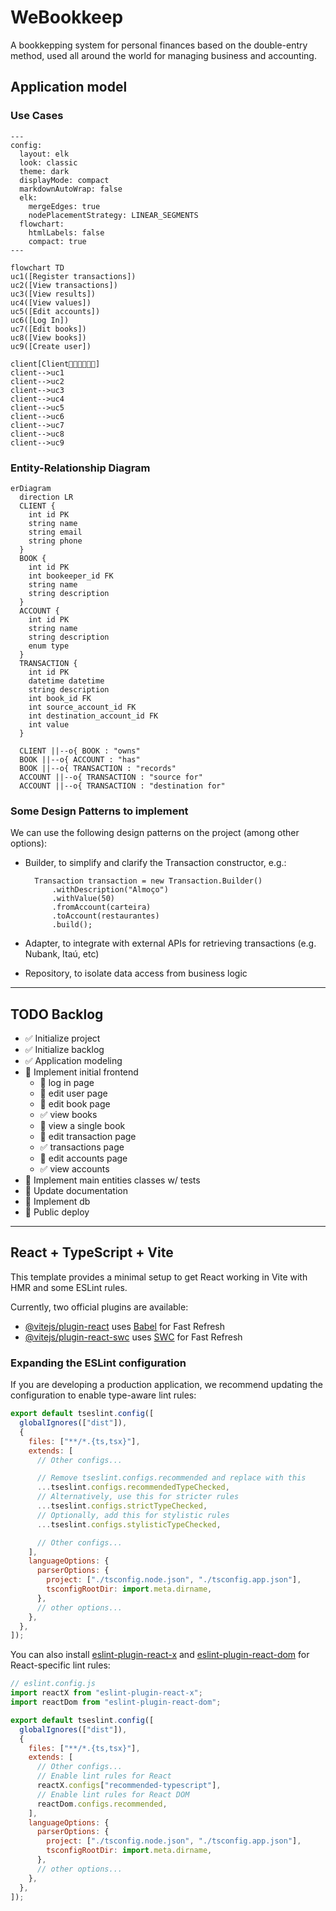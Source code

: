 # WeBookkeep

A bookkepping system for personal finances based on the double-entry method, used all around the world for managing business and accounting.

## Application model

### Use Cases

```mermaid
---
config:
  layout: elk
  look: classic
  theme: dark
  displayMode: compact
  markdownAutoWrap: false
  elk:
    mergeEdges: true
    nodePlacementStrategy: LINEAR_SEGMENTS
  flowchart:
    htmlLabels: false
    compact: true
---

flowchart TD
uc1([Register transactions])
uc2([View transactions])
uc3([View results])
uc4([View values])
uc5([Edit accounts])
uc6([Log In])
uc7([Edit books])
uc8([View books])
uc9([Create user])

client[Client👩‍🦰👳🏾🧔🏻]
client-->uc1
client-->uc2
client-->uc3
client-->uc4
client-->uc5
client-->uc6
client-->uc7
client-->uc8
client-->uc9
```

### Entity-Relationship Diagram

```mermaid
erDiagram
  direction LR
  CLIENT {
    int id PK
    string name
    string email
    string phone
  }
  BOOK {
    int id PK
    int bookeeper_id FK
    string name
    string description
  }
  ACCOUNT {
    int id PK
    string name
    string description
    enum type
  }
  TRANSACTION {
    int id PK
    datetime datetime
    string description
    int book_id FK
    int source_account_id FK
    int destination_account_id FK
    int value
  }

  CLIENT ||--o{ BOOK : "owns"
  BOOK ||--o{ ACCOUNT : "has"
  BOOK ||--o{ TRANSACTION : "records"
  ACCOUNT ||--o{ TRANSACTION : "source for"
  ACCOUNT ||--o{ TRANSACTION : "destination for"
```

### Some Design Patterns to implement

We can use the following design patterns on the project (among other options):

- Builder, to simplify and clarify the Transaction constructor, e.g.:

  ```JS
    Transaction transaction = new Transaction.Builder()
        .withDescription("Almoço")
        .withValue(50)
        .fromAccount(carteira)
        .toAccount(restaurantes)
        .build();
  ```

- Adapter, to integrate with external APIs for retrieving transactions (e.g. Nubank, Itaú, etc)
- Repository, to isolate data access from business logic

---

## TODO Backlog

- ✅ Initialize project
- ✅ Initialize backlog
- ✅ Application modeling
- 🔲 Implement initial frontend
  - 🔲 log in page
  - 🔲 edit user page
  - 🔲 edit book page
  - ✅ view books
  - 🔲 view a single book
  - 🔲 edit transaction page
  - ✅ transactions page
  - 🔲 edit accounts page
  - ✅ view accounts
- 🔲 Implement main entities classes w/ tests
- 🔲 Update documentation
- 🔲 Implement db
- 🔲 Public deploy

---

## React + TypeScript + Vite

This template provides a minimal setup to get React working in Vite with HMR and some ESLint rules.

Currently, two official plugins are available:

- [@vitejs/plugin-react](https://github.com/vitejs/vite-plugin-react/blob/main/packages/plugin-react) uses [Babel](https://babeljs.io/) for Fast Refresh
- [@vitejs/plugin-react-swc](https://github.com/vitejs/vite-plugin-react/blob/main/packages/plugin-react-swc) uses [SWC](https://swc.rs/) for Fast Refresh

### Expanding the ESLint configuration

If you are developing a production application, we recommend updating the configuration to enable type-aware lint rules:

```js
export default tseslint.config([
  globalIgnores(["dist"]),
  {
    files: ["**/*.{ts,tsx}"],
    extends: [
      // Other configs...

      // Remove tseslint.configs.recommended and replace with this
      ...tseslint.configs.recommendedTypeChecked,
      // Alternatively, use this for stricter rules
      ...tseslint.configs.strictTypeChecked,
      // Optionally, add this for stylistic rules
      ...tseslint.configs.stylisticTypeChecked,

      // Other configs...
    ],
    languageOptions: {
      parserOptions: {
        project: ["./tsconfig.node.json", "./tsconfig.app.json"],
        tsconfigRootDir: import.meta.dirname,
      },
      // other options...
    },
  },
]);
```

You can also install [eslint-plugin-react-x](https://github.com/Rel1cx/eslint-react/tree/main/packages/plugins/eslint-plugin-react-x) and [eslint-plugin-react-dom](https://github.com/Rel1cx/eslint-react/tree/main/packages/plugins/eslint-plugin-react-dom) for React-specific lint rules:

```js
// eslint.config.js
import reactX from "eslint-plugin-react-x";
import reactDom from "eslint-plugin-react-dom";

export default tseslint.config([
  globalIgnores(["dist"]),
  {
    files: ["**/*.{ts,tsx}"],
    extends: [
      // Other configs...
      // Enable lint rules for React
      reactX.configs["recommended-typescript"],
      // Enable lint rules for React DOM
      reactDom.configs.recommended,
    ],
    languageOptions: {
      parserOptions: {
        project: ["./tsconfig.node.json", "./tsconfig.app.json"],
        tsconfigRootDir: import.meta.dirname,
      },
      // other options...
    },
  },
]);
```
